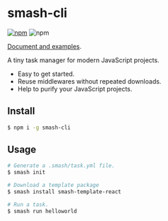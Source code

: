 # smash-cli

[![npm](https://img.shields.io/npm/v/smash-cli)](https://www.npmjs.com/package/smash-cli)
![npm](https://img.shields.io/npm/dm/smash-cli)

[Document and examples](https://www.smash-cli.com).

A tiny task manager for modern JavaScript projects.

- Easy to get started.
- Reuse middlewares without repeated downloads.
- Help to purify your JavaScript projects.

## Install

```bash
$ npm i -g smash-cli
```

## Usage

```bash
# Generate a .smash/task.yml file.
$ smash init

# Download a template package
$ smash install smash-template-react

# Run a task.
$ smash run helloworld
```
